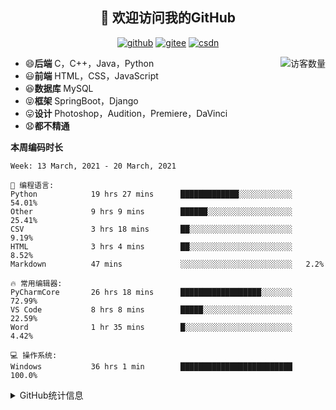 <h2 align="center">👋 欢迎访问我的GitHub</h2>
<p align="center">
  <a href="https://github.com/eternidad33"><img src="https://img.shields.io/badge/GitHub-ff79c6" alt="github"></a>
  <a href="https://gitee.com/eternidad33"><img src="https://img.shields.io/badge/Gitee-fe7300" alt="gitee"></a>
  <a href="https://blog.csdn.net/qq_42907802"><img src="https://img.shields.io/badge/CSDN-cf000e" alt="csdn"></a>
</p>

<img align='right' src="https://profile-counter.glitch.me/eternidad33/count.svg" alt="访客数量"/>

- 😄**后端** C，C++，Java，Python
- 😃**前端** HTML，CSS，JavaScript
- 😆**数据库** MySQL
- 😝**框架** SpringBoot，Django
- 😛**设计** Photoshop，Audition，Premiere，DaVinci
- 😧**都不精通**

**本周编码时长**

<!--START_SECTION:waka-->
```text
Week: 13 March, 2021 - 20 March, 2021

💬 编程语言: 
Python            19 hrs 27 mins      █████████████░░░░░░░░░░░░   54.01% 
Other             9 hrs 9 mins        ██████░░░░░░░░░░░░░░░░░░░   25.41% 
CSV               3 hrs 18 mins       ██░░░░░░░░░░░░░░░░░░░░░░░   9.19% 
HTML              3 hrs 4 mins        ██░░░░░░░░░░░░░░░░░░░░░░░   8.52% 
Markdown          47 mins             ░░░░░░░░░░░░░░░░░░░░░░░░░   2.2%

🔥 常用编辑器: 
PyCharmCore       26 hrs 18 mins      ██████████████████░░░░░░░   72.99% 
VS Code           8 hrs 8 mins        █████░░░░░░░░░░░░░░░░░░░░   22.59% 
Word              1 hr 35 mins        █░░░░░░░░░░░░░░░░░░░░░░░░   4.42%

💻 操作系统: 
Windows           36 hrs 1 min        █████████████████████████   100.0%

```


<!--END_SECTION:waka-->




<details>
<summary>GitHub统计信息</summary>

<br/>

> 动态太少，不好意思展示
> 
> 下面的GitHub统计信息是来自于[github-readme-stats](https://github.com/anuraghazra/github-readme-stats)项目，里边有[中文文档](https://github.com/anuraghazra/github-readme-stats/blob/master/readme_cn.md)

<a href="https://github.com/eternidad33/eternidad33">
  <img align="center" src="https://github-readme-stats.anuraghazra1.vercel.app/api?username=eternidad33&show_icons=true" />
</a>
<br/>

---

*近期更新的仓库*

<a href="https://github.com/eternidad33/eternidad33">
  <img align="center" src="https://github-readme-stats.anuraghazra1.vercel.app/api/pin/?username=eternidad33&repo=eternidad33" />
</a>    
<a href="https://gitee.com/eternidad33/leetcode">
  <img align="center" src="https://github-readme-stats.anuraghazra1.vercel.app/api/pin/?username=eternidad33&repo=leetcode" />
</a>

<br/>

<br/>

[![eternidad33's contribution graph as a Game of Life](https://github4life.herokuapp.com/eternidad33.gif)](https://github4life.herokuapp.com/eternidad33)

</details>


